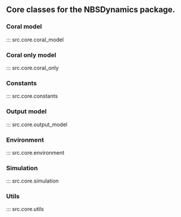 ## Core classes for the NBSDynamics package.

### Coral model
::: src.core.coral_model

### Coral only model
::: src.core.coral_only

### Constants
::: src.core.constants

### Output model
::: src.core.output_model

### Environment
::: src.core.environment

### Simulation
::: src.core.simulation

### Utils
::: src.core.utils
